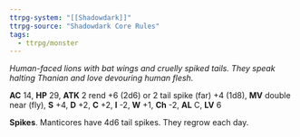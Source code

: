 ```yaml
---
ttrpg-system: "[[Shadowdark]]"
ttrpg-source: "Shadowdark Core Rules"
tags:
  - ttrpg/monster
---
```


_Human-faced lions with bat wings and cruelly spiked tails. They speak halting Thanian and love devouring human flesh._

**AC** 14, **HP** 29, **ATK** 2 rend +6 (2d6) or 2 tail spike (far) +4 (1d8), **MV** double near (fly), **S** +4, **D** +2, **C** +2, **I** -2, **W** +1, **Ch** -2, **AL** C, **LV** 6

**Spikes**. Manticores have 4d6 tail spikes. They regrow each day.

